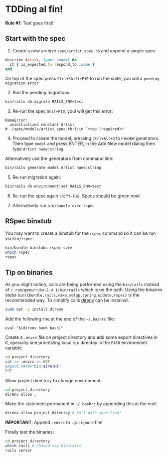 # TDDing al fin!

**Rule #1**: Test goes first!

## Start with the spec

1. Create a new archive `spec/artist_spec.rb` and append a simple spec:

```ruby
describe Artist, type: :model do
  it { is_expected.to respond_to :name }
end
```

On top of the spec press `Ctrl+Shift+F10` to run the suite, you will a `pending migration error`

2. Run the pending migrations:
```bash
bin/rails db:migrate RAILS_ENV=test
```

3. Re-run the spec `Shif+F10`, youl will get this error:
```
NameError:
  uninitialized constant Artist
# ./spec/models/artist_spec.rb:1:in `<top (required)>'
```

4. Proceed to create the model, pressing `Ctrl+Alt+G` to invoke generators. Then type `model` and press ENTER, in the Add New model dialog then type `Artist name:string` 

Alternatively use the generators from command line:

```bash
bin/rails generate model Artist name:string
```

5. Re-run migration again:
```bash
bin/rails db:environment:set RAILS_ENV=test
```

6. Re-run the spec again `Shift-F10`. Specs should be green now!

7. Alternatively run `bin/bundle exec rspec`

## RSpec binstub
You may want to create a binstub for the `rspec` command so it can be run via `bin/rspec`:
```bash
bin/bundle binstubs rspec-core
which rspec
rspec
```

## Tip on binaries
As you might notice, calls are being performed using the `bin/rails` instead of `/.rvm/gems/ruby-2.4.1/bin/rails` which is on the path. Using the binaries stubs `bin\{bundle,rails,rake,setup,spring,update,rspec}` is the recommended way. To simplify calls [direnv](https://github.com/direnv/direnv) can be installed. 
```bash
sudo apt -y install direnv
```

Add the following line at the end of the `~/.bashrc` file:

`eval "$(direnv hook bash)"`

Create a `.envrc` file on project directory and add some export directives in it, specially one prioritizing local `bin` directoy in the `PATH` environemnt variable:

```bash
cd project_directory
cat >> .envrc << EOF
export PATH="bin:${PATH}"
EOF
```

Allow project directory to change environment:

```bash
cd project_directory
direnv allow .
```

Make the statement permanent in `~/.bashrc` by appending this at the end:
```bash
direnv allow project_directoy # full path specified!
```

**IMPORTANT**: Append `.envrc` to `.gitignore` file!

Finally test the binaries:

```bash
cd project_directory
which rails # should say bin/rails
rails server
```
